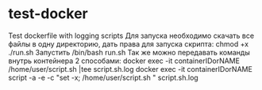 # test-docker
Test dockerfile with logging scripts
Для запуска необходимо скачать все файлы в одну директорию, дать права для запуска скрипта: chmod +x ./run.sh
Запустить /bin/bash run.sh 
Так же можно передавать команды внутрь контейнера 2 способами:
   docker exec -it containerIDorNAME /home/user/script.sh |tee script.sh.log
   docker exec -it containerIDorNAME script -a -e -c "set -x; /home/user/script.sh " script.sh.log
